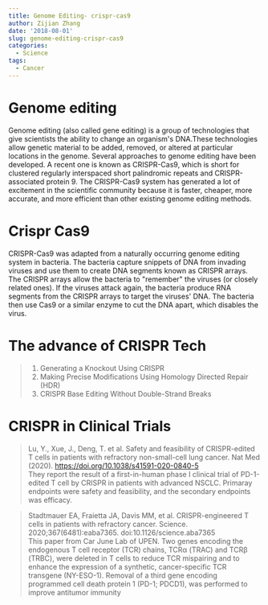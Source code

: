```yaml
---
title: Genome Editing- crispr-cas9
author: Zijian Zhang
date: '2018-08-01'
slug: genome-editing-crispr-cas9
categories:
  - Science
tags:
  - Cancer
---
```


# Genome editing

Genome editing (also called gene editing) is a group of technologies that give scientists the ability to change an organism's DNA.These technologies allow genetic material to be added, removed, or altered at particular locations in the genome. Several approaches to genome editing have been developed. A recent one is known as CRISPR-Cas9, which is short for clustered regularly interspaced short palindromic repeats and CRISPR-associated protein 9. The CRISPR-Cas9 system has generated a lot of excitement in the scientific community because it is faster, cheaper, more accurate, and more efficient than other existing genome editing methods.

# Crispr Cas9

CRISPR-Cas9 was adapted from a naturally occurring genome editing system in bacteria. The bacteria capture snippets of DNA from invading viruses and use them to create DNA segments known as CRISPR arrays. The CRISPR arrays allow the bacteria to "remember" the viruses (or closely related ones). If the viruses attack again, the bacteria produce RNA segments from the CRISPR arrays to target the viruses' DNA. The bacteria then use Cas9 or a similar enzyme to cut the DNA apart, which disables the virus.

# The advance of CRISPR Tech

>  1. Generating a Knockout Using CRISPR
>  2. Making Precise Modifications Using Homology Directed Repair (HDR)
>  3. CRISPR Base Editing Without Double-Strand Breaks

# CRISPR in Clinical Trials

> Lu, Y., Xue, J., Deng, T. et al. Safety and feasibility of CRISPR-edited T cells in patients with refractory non-small-cell lung cancer. Nat Med (2020). https://doi.org/10.1038/s41591-020-0840-5  
They report the result of a first-in-human phase I clinical trial of PD-1-edited T cell by CRISPR in patients with advanced NSCLC. Primaray endpoints were safety and feasibility, and the secondary endpoints was efficacy.

> Stadtmauer EA, Fraietta JA, Davis MM, et al. CRISPR-engineered T cells in patients with refractory cancer. Science. 2020;367(6481):eaba7365. doi:10.1126/science.aba7365  
This paper from Car June Lab of UPEN. Two genes encoding the endogenous T cell receptor (TCR) chains, TCRα (TRAC) and TCRβ (TRBC), were deleted in T cells to reduce TCR mispairing and to enhance the expression of a synthetic, cancer-specific TCR transgene (NY-ESO-1). Removal of a third gene encoding programmed cell death protein 1 (PD-1; PDCD1), was performed to improve antitumor immunity


